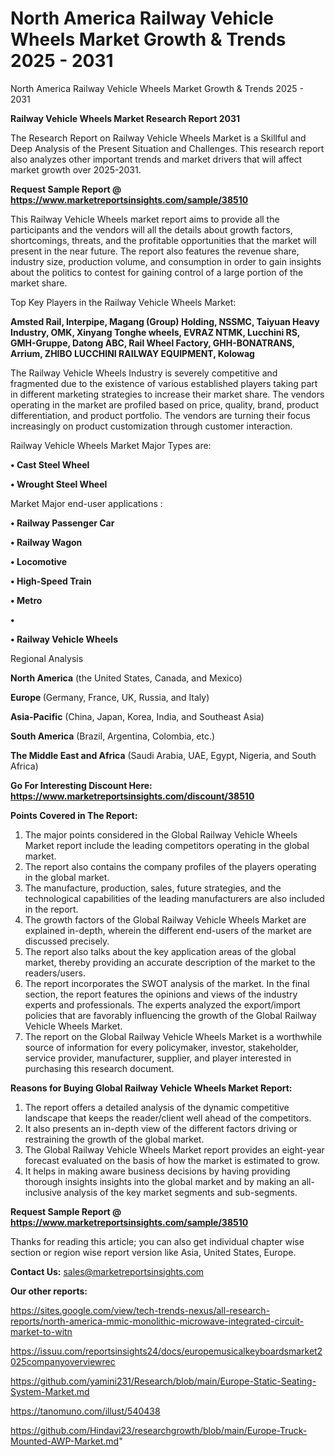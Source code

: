 # North America Railway Vehicle Wheels Market Growth & Trends 2025 - 2031
North America Railway Vehicle Wheels Market Growth & Trends 2025 - 2031

<strong>Railway Vehicle Wheels Market Research Report 2031</strong>

The Research Report on Railway Vehicle Wheels Market is a Skillful and Deep Analysis of the Present Situation and Challenges. This research report also analyzes other important trends and market drivers that will affect market growth over 2025-2031.

<strong>Request Sample Report @ <a href=https://www.marketreportsinsights.com/sample/38510>https://www.marketreportsinsights.com/sample/38510</a></strong>

This Railway Vehicle Wheels market report aims to provide all the participants and the vendors will all the details about growth factors, shortcomings, threats, and the profitable opportunities that the market will present in the near future. The report also features the revenue share, industry size, production volume, and consumption in order to gain insights about the politics to contest for gaining control of a large portion of the market share.

Top Key Players in the Railway Vehicle Wheels Market:

<strong>Amsted Rail, Interpipe, Magang (Group) Holding, NSSMC, Taiyuan Heavy Industry, OMK, Xinyang Tonghe wheels, EVRAZ NTMK, Lucchini RS, GMH-Gruppe, Datong ABC, Rail Wheel Factory, GHH-BONATRANS, Arrium, ZHIBO LUCCHINI RAILWAY EQUIPMENT, Kolowag</strong>

The Railway Vehicle Wheels Industry is severely competitive and fragmented due to the existence of various established players taking part in different marketing strategies to increase their market share. The vendors operating in the market are profiled based on price, quality, brand, product differentiation, and product portfolio. The vendors are turning their focus increasingly on product customization through customer interaction.

Railway Vehicle Wheels Market Major Types are:

<strong>•  Cast Steel Wheel

•  Wrought Steel Wheel</strong>

Market Major end-user applications :

<strong>•  Railway Passenger Car

•  Railway Wagon

•  Locomotive

•  High-Speed Train

•  Metro

•  

•  Railway Vehicle Wheels</strong>

Regional Analysis

</u><strong><b>North America</b></strong> (the United States, Canada, and Mexico)

<strong><b>Europe </b></strong>(Germany, France, UK, Russia, and Italy)

<strong><b>Asia-Pacific</b></strong> (China, Japan, Korea, India, and Southeast Asia)

<strong><b>South America</b></strong> (Brazil, Argentina, Colombia, etc.)

<strong><b>The Middle East and Africa</b></strong> (Saudi Arabia, UAE, Egypt, Nigeria, and South Africa)

<strong>Go For Interesting Discount Here: <a href=https://www.marketreportsinsights.com/discount/38510>https://www.marketreportsinsights.com/discount/38510</a></strong>

<strong>Points Covered in The Report:</strong>
<ol>
  <li>The major points considered in the Global Railway Vehicle Wheels Market report include the leading competitors operating in the global market.</li>
  <li>The report also contains the company profiles of the players operating in the global market.</li>
  <li>The manufacture, production, sales, future strategies, and the technological capabilities of the leading manufacturers are also included in the report.</li>
  <li>The growth factors of the Global Railway Vehicle Wheels Market are explained in-depth, wherein the different end-users of the market are discussed precisely.</li>
  <li>The report also talks about the key application areas of the global market, thereby providing an accurate description of the market to the readers/users.</li>
  <li>The report incorporates the SWOT analysis of the market. In the final section, the report features the opinions and views of the industry experts and professionals. The experts analyzed the export/import policies that are favorably influencing the growth of the Global Railway Vehicle Wheels Market.</li>
  <li>The report on the Global Railway Vehicle Wheels Market is a worthwhile source of information for every policymaker, investor, stakeholder, service provider, manufacturer, supplier, and player interested in purchasing this research document.</li>
</ol>
<strong>Reasons for Buying Global Railway Vehicle Wheels Market Report:</strong>

<ol>
  <li>The report offers a detailed analysis of the dynamic competitive landscape that keeps the reader/client well ahead of the competitors.</li>
  <li>It also presents an in-depth view of the different factors driving or restraining the growth of the global market.</li>
  <li>The Global Railway Vehicle Wheels Market report provides an eight-year forecast evaluated on the basis of how the market is estimated to grow.</li>
  <li>It helps in making aware business decisions by having providing thorough insights insights into the global market and by making an all-inclusive analysis of the key market segments and sub-segments.</li>
</ol>
<strong>Request Sample Report @ <a href=https://www.marketreportsinsights.com/sample/38510>https://www.marketreportsinsights.com/sample/38510</a></strong>


Thanks for reading this article; you can also get individual chapter wise section or region wise report version like Asia, United States, Europe.

<strong>Contact Us:</strong>
sales@marketreportsinsights.com

<strong>Our other reports:</strong>

<a href=https://sites.google.com/view/tech-trends-nexus/all-research-reports/north-america-mmic-monolithic-microwave-integrated-circuit-market-to-witn>https://sites.google.com/view/tech-trends-nexus/all-research-reports/north-america-mmic-monolithic-microwave-integrated-circuit-market-to-witn</a>

<a href=https://issuu.com/reportsinsights24/docs/europemusicalkeyboardsmarket2025companyoverviewrec>https://issuu.com/reportsinsights24/docs/europemusicalkeyboardsmarket2025companyoverviewrec</a>

<a href=https://github.com/yamini231/Research/blob/main/Europe-Static-Seating-System-Market.md>https://github.com/yamini231/Research/blob/main/Europe-Static-Seating-System-Market.md</a>

<a href=https://tanomuno.com/illust/540438>https://tanomuno.com/illust/540438</a>

<a href=https://github.com/Hindavi23/researchgrowth/blob/main/Europe-Truck-Mounted-AWP-Market.md>https://github.com/Hindavi23/researchgrowth/blob/main/Europe-Truck-Mounted-AWP-Market.md</a>"
